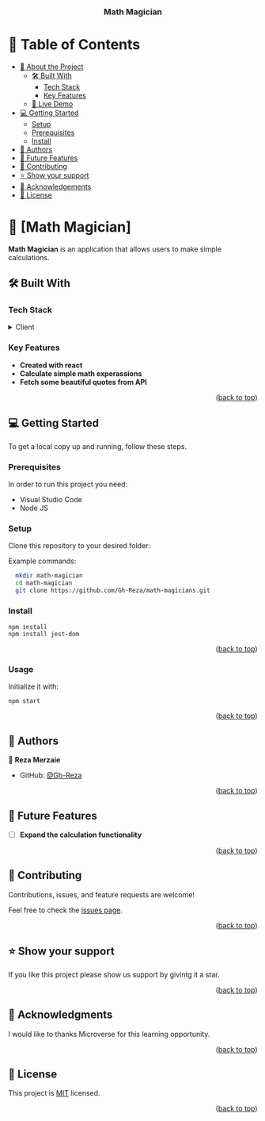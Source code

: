 <a name="readme-top"></a>

<div align="center">
  <h3><b>Math Magician </b></h3>

</div>

<!-- TABLE OF CONTENTS -->

# 📗 Table of Contents

- [📖 About the Project](#about-project)
  - [🛠 Built With](#built-with)
    - [Tech Stack](#tech-stack)
    - [Key Features](#key-features)
  - [🚀 Live Demo](#live-demo)
- [💻 Getting Started](#getting-started)
  - [Setup](#setup)
  - [Prerequisites](#prerequisites)
  - [Install](#install)
- [👥 Authors](#authors)
- [🔭 Future Features](#future-features)
- [🤝 Contributing](#contributing)
- [⭐️ Show your support](#support)
- [🙏 Acknowledgements](#acknowledgements)
- [📝 License](#license)

<!-- PROJECT DESCRIPTION -->

# 📖 [Math Magician] <a name="about-project"></a>

**Math Magician** is an application that allows users to make simple calculations.

## 🛠 Built With <a name="built-with"></a>

### Tech Stack <a name="tech-stack"></a>

<details>
  <summary>Client</summary>
  <ul>
    <li>React</li>
    <li>Bootstrap</li>
    <li>Webpack</li>
    <li>Jest</li>
  </ul>
</details>

<!-- Features -->

### Key Features <a name="key-features"></a>

- **Created with react**
- **Calculate simple math experassions**
- **Fetch some beautiful quotes from API**

<p align="right">(<a href="#readme-top">back to top</a>)</p>

<!-- GETTING STARTED -->

## 💻 Getting Started <a name="getting-started"></a>

To get a local copy up and running, follow these steps.

### Prerequisites <a name="prerequisites">

In order to run this project you need:

- Visual Studio Code
- Node JS

### Setup <a name="setup">

Clone this repository to your desired folder:

Example commands:

```sh
  mkdir math-magician
  cd math-magician
  git clone https://github.com/Gh-Reza/math-magicians.git
```

### Install <a name="install">

```
npm install
npm install jest-dom
```

<p align="right">(<a href="#readme-top">back to top</a>)</p>

### Usage <a name="install">

Initialize it with:

```
npm start
```

<p align="right">(<a href="#readme-top">back to top</a>)</p>

<!-- AUTHORS -->

## 👥 Authors <a name="authors"></a>

👤 **Reza Merzaie**

- GitHub: [@Gh-Reza](https://github.com/Gh-Reza)

<p align="right">(<a href="#readme-top">back to top</a>)</p>

<!-- FUTURE FEATURES -->

## 🔭 Future Features <a name="future-features"></a>

- [ ] **Expand the calculation functionality**

<p align="right">(<a href="#readme-top">back to top</a>)</p>

<!-- CONTRIBUTING -->

## 🤝 Contributing <a name="contributing"></a>

Contributions, issues, and feature requests are welcome!

Feel free to check the [issues page](../../issues/).

<p align="right">(<a href="#readme-top">back to top</a>)</p>

<!-- SUPPORT -->

## ⭐️ Show your support <a name="support"></a>

If you like this project please show us support by givintg it a star.

<p align="right">(<a href="#readme-top">back to top</a>)</p>

<!-- ACKNOWLEDGEMENTS -->

## 🙏 Acknowledgments <a name="acknowledgements"></a>

I would like to thanks Microverse for this learning opportunity.

<p align="right">(<a href="#readme-top">back to top</a>)</p>

<!-- LICENSE -->

## 📝 License <a name="license" href="./LICENSE"></a>

This project is [MIT](./LICENSE) licensed.

<p align="right">(<a href="#readme-top">back to top</a>)</p>

